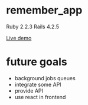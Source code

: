 # remember_app

Ruby 2.2.3
Rails 4.2.5

[Live demo](https://damp-wave-59763.herokuapp.com)

# future goals

- background jobs queues
- integrate some API
- provide API
- use react in frontend